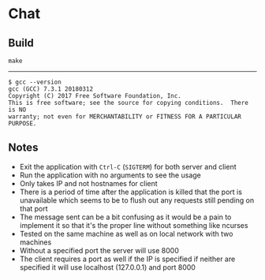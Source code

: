 # Chat

## Build
```
make
```

---

```
$ gcc --version
gcc (GCC) 7.3.1 20180312
Copyright (C) 2017 Free Software Foundation, Inc.
This is free software; see the source for copying conditions.  There is NO
warranty; not even for MERCHANTABILITY or FITNESS FOR A PARTICULAR PURPOSE.
```

## Notes
- Exit the application with `Ctrl-C` (`SIGTERM`) for both server and client
- Run the application with no arguments to see the usage
- Only takes IP and not hostnames for client
- There is a period of time after the application is killed that the port is unavailable which seems to be to flush out any requests still pending on that port
- The message sent can be a bit confusing as it would be a pain to implement it so that it's the proper line without something like ncurses
- Tested on the same machine as well as on local network with two machines
- Without a specified port the server will use 8000
- The client requires a port as well if the IP is specified if neither are specified it will use localhost (127.0.0.1) and port 8000

